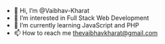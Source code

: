 - 👋 Hi, I’m @Vaibhav-Kharat
- 👀 I’m interested in Full Stack Web Development
- 🌱 I’m currently learning JavaScript and PHP
- 📫 How to reach me thevaibhavkharat@gmail.com

<!---
Vaibhav-Kharat/Vaibhav-Kharat is a ✨ special ✨ repository because its `README.md` (this file) appears on your GitHub profile.
You can click the Preview link to take a look at your changes.
--->

